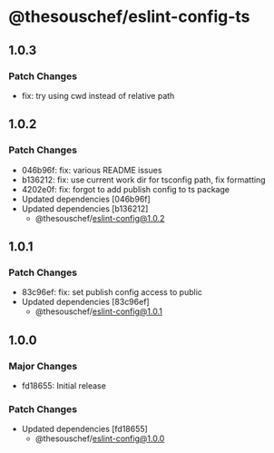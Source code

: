 # @thesouschef/eslint-config-ts

## 1.0.3

### Patch Changes

- fix: try using cwd instead of relative path

## 1.0.2

### Patch Changes

- 046b96f: fix: various README issues
- b136212: fix: use current work dir for tsconfig path, fix formatting
- 4202e0f: fix: forgot to add publish config to ts package
- Updated dependencies [046b96f]
- Updated dependencies [b136212]
  - @thesouschef/eslint-config@1.0.2

## 1.0.1

### Patch Changes

- 83c96ef: fix: set publish config access to public
- Updated dependencies [83c96ef]
  - @thesouschef/eslint-config@1.0.1

## 1.0.0

### Major Changes

- fd18655: Initial release

### Patch Changes

- Updated dependencies [fd18655]
  - @thesouschef/eslint-config@1.0.0
